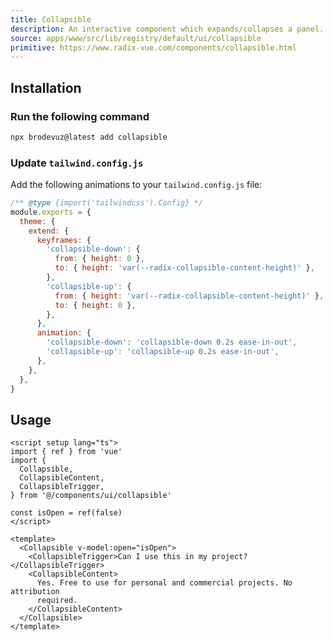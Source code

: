 ```yaml
---
title: Collapsible
description: An interactive component which expands/collapses a panel.
source: apps/www/src/lib/registry/default/ui/collapsible
primitive: https://www.radix-vue.com/components/collapsible.html
---
```


<ComponentPreview name="CollapsibleDemo" />

## Installation

<Steps>

### Run the following command

```bash
npx brodevuz@latest add collapsible
```

### Update `tailwind.config.js`

Add the following animations to your `tailwind.config.js` file:

```js title="tailwind.config.js" {5-18}
/** @type {import('tailwindcss').Config} */
module.exports = {
  theme: {
    extend: {
      keyframes: {
        'collapsible-down': {
          from: { height: 0 },
          to: { height: 'var(--radix-collapsible-content-height)' },
        },
        'collapsible-up': {
          from: { height: 'var(--radix-collapsible-content-height)' },
          to: { height: 0 },
        },
      },
      animation: {
        'collapsible-down': 'collapsible-down 0.2s ease-in-out',
        'collapsible-up': 'collapsible-up 0.2s ease-in-out',
      },
    },
  },
}
```

</Steps>

## Usage

```vue
<script setup lang="ts">
import { ref } from 'vue'
import {
  Collapsible,
  CollapsibleContent,
  CollapsibleTrigger,
} from '@/components/ui/collapsible'

const isOpen = ref(false)
</script>

<template>
  <Collapsible v-model:open="isOpen">
    <CollapsibleTrigger>Can I use this in my project?</CollapsibleTrigger>
    <CollapsibleContent>
      Yes. Free to use for personal and commercial projects. No attribution
      required.
    </CollapsibleContent>
  </Collapsible>
</template>
```
